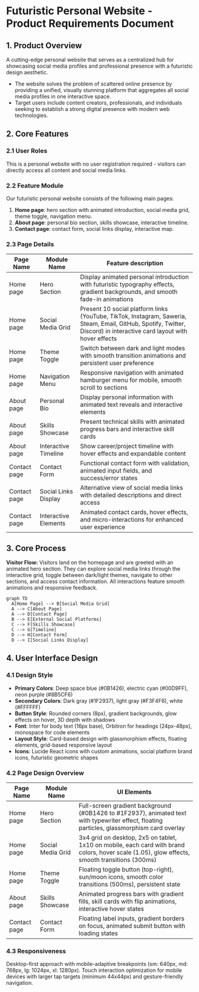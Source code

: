# Futuristic Personal Website - Product Requirements Document

## 1. Product Overview
A cutting-edge personal website that serves as a centralized hub for showcasing social media profiles and professional presence with a futuristic design aesthetic.
- The website solves the problem of scattered online presence by providing a unified, visually stunning platform that aggregates all social media profiles in one interactive space.
- Target users include content creators, professionals, and individuals seeking to establish a strong digital presence with modern web technologies.

## 2. Core Features

### 2.1 User Roles
This is a personal website with no user registration required - visitors can directly access all content and social media links.

### 2.2 Feature Module
Our futuristic personal website consists of the following main pages:
1. **Home page**: hero section with animated introduction, social media grid, theme toggle, navigation menu.
2. **About page**: personal bio section, skills showcase, interactive timeline.
3. **Contact page**: contact form, social links display, interactive map.

### 2.3 Page Details

| Page Name | Module Name | Feature description |
|-----------|-------------|---------------------|
| Home page | Hero Section | Display animated personal introduction with futuristic typography effects, gradient backgrounds, and smooth fade-in animations |
| Home page | Social Media Grid | Present 10 social platform links (YouTube, TikTok, Instagram, Saweria, Steam, Email, GitHub, Spotify, Twitter, Discord) in interactive card layout with hover effects |
| Home page | Theme Toggle | Switch between dark and light modes with smooth transition animations and persistent user preference |
| Home page | Navigation Menu | Responsive navigation with animated hamburger menu for mobile, smooth scroll to sections |
| About page | Personal Bio | Display personal information with animated text reveals and interactive elements |
| About page | Skills Showcase | Present technical skills with animated progress bars and interactive skill cards |
| About page | Interactive Timeline | Show career/project timeline with hover effects and expandable content |
| Contact page | Contact Form | Functional contact form with validation, animated input fields, and success/error states |
| Contact page | Social Links Display | Alternative view of social media links with detailed descriptions and direct access |
| Contact page | Interactive Elements | Animated contact cards, hover effects, and micro-interactions for enhanced user experience |

## 3. Core Process

**Visitor Flow:**
Visitors land on the homepage and are greeted with an animated hero section. They can explore social media links through the interactive grid, toggle between dark/light themes, navigate to other sections, and access contact information. All interactions feature smooth animations and responsive feedback.

```mermaid
graph TD
  A[Home Page] --> B[Social Media Grid]
  A --> C[About Page]
  A --> D[Contact Page]
  B --> E[External Social Platforms]
  C --> F[Skills Showcase]
  C --> G[Timeline]
  D --> H[Contact Form]
  D --> I[Social Links Display]
```

## 4. User Interface Design

### 4.1 Design Style
- **Primary Colors**: Deep space blue (#0B1426), electric cyan (#00D9FF), neon purple (#8B5CF6)
- **Secondary Colors**: Dark gray (#1F2937), light gray (#F3F4F6), white (#FFFFFF)
- **Button Style**: Rounded corners (8px), gradient backgrounds, glow effects on hover, 3D depth with shadows
- **Font**: Inter for body text (16px base), Orbitron for headings (24px-48px), monospace for code elements
- **Layout Style**: Card-based design with glassmorphism effects, floating elements, grid-based responsive layout
- **Icons**: Lucide React icons with custom animations, social platform brand icons, futuristic geometric shapes

### 4.2 Page Design Overview

| Page Name | Module Name | UI Elements |
|-----------|-------------|-------------|
| Home page | Hero Section | Full-screen gradient background (#0B1426 to #1F2937), animated text with typewriter effect, floating particles, glassmorphism card overlay |
| Home page | Social Media Grid | 3x4 grid on desktop, 2x5 on tablet, 1x10 on mobile, each card with brand colors, hover scale (1.05), glow effects, smooth transitions (300ms) |
| Home page | Theme Toggle | Floating toggle button (top-right), sun/moon icons, smooth color transitions (500ms), persistent state |
| About page | Skills Showcase | Animated progress bars with gradient fills, skill cards with flip animations, interactive hover states |
| Contact page | Contact Form | Floating label inputs, gradient borders on focus, animated submit button with loading states |

### 4.3 Responsiveness
Desktop-first approach with mobile-adaptive breakpoints (sm: 640px, md: 768px, lg: 1024px, xl: 1280px). Touch interaction optimization for mobile devices with larger tap targets (minimum 44x44px) and gesture-friendly navigation.